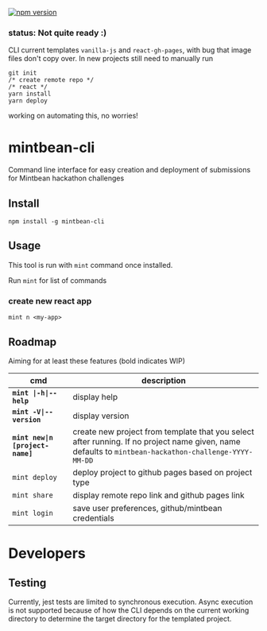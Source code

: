 [![npm version](https://badge.fury.io/js/mintbean-cli.svg)](https://badge.fury.io/js/mintbean-cli)
### status: Not quite ready :)
CLI current templates `vanilla-js` and `react-gh-pages`, with bug that image files don't copy over. In new projects still need to manually run 
```
git init
/* create remote repo */
/* react */
yarn install
yarn deploy
```
working on automating this, no worries!

# mintbean-cli

Command line interface for easy creation and deployment of submissions for Mintbean hackathon challenges

## Install

`npm install -g mintbean-cli`

## Usage

This tool is run with `mint` command once installed.

Run `mint` for list of commands

### create new react app

`mint n <my-app>`

## Roadmap

Aiming for at least these features (bold indicates WIP)

| cmd                              | description                                                                                                                    |
| -------------------------------- | ------------------------------------------------------------------------------------------------------------------------------ |
| **`mint \|-h\|--help`**          | display help                                                                                                                   |
| **`mint -V\|--version`**         | display version                                                                                                                |
| **`mint new\|n [project-name]`** | create new project from template that you select after running. If no project name given, name defaults to `mintbean-hackathon-challenge-YYYY-MM-DD` |
| `mint deploy`                    | deploy project to github pages based on project type                                                                           |
| `mint share`                     | display remote repo link and github pages link                                                                                 |
| `mint login`                     | save user preferences, github/mintbean credentials                                                                             |

# Developers

## Testing

Currently, jest tests are limited to synchronous execution. Async execution is not supported because of how the CLI
depends on the current working directory to determine the target directory for the templated project.
